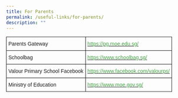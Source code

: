 ```yaml
---
title: For Parents
permalink: /useful-links/for-parents/
description: ""
---
```

<style type="text/css">
.tg  {border-collapse:collapse;border-spacing:0;}
.tg td{border-color:black;border-style:solid;border-width:1px;font-family:Arial, sans-serif;font-size:14px;
  overflow:hidden;padding:10px 5px;word-break:normal;}
.tg th{border-color:black;border-style:solid;border-width:1px;font-family:Arial, sans-serif;font-size:14px;
  font-weight:normal;overflow:hidden;padding:10px 5px;word-break:normal;}
.tg .tg-cly1{text-align:left;vertical-align:middle}
.tg .tg-corx{color:#46A247;text-align:left;vertical-align:top}
</style>
<table class="tg">
<thead>
  <tr>
    <th class="tg-cly1">Parents Gateway</th>
    <th class="tg-corx"><a href="https://pg.moe.edu.sg/"><span style="text-decoration:none;color:#46A247">https://pg.moe.edu.sg/</span></a></th>
  </tr>
</thead>
<tbody>
	<tr>
    <td class="tg-cly1">Schoolbag</td>
    <td class="tg-corx"><a href="https://www.schoolbag.sg/"><span style="text-decoration:none;color:#46A247">https://www.schoolbag.sg/</span></a></td>
  </tr>
  <tr>
    <td class="tg-cly1">Valour Primary School Facebook</td>
    <td class="tg-corx"><a href="https://www.facebook.com/valourps/"><span style="text-decoration:none;color:#46A247">https://www.facebook.com/valourps/</span></a></td>
  </tr>
  <tr>
    <td class="tg-cly1">Ministry of Education</td>
    <td class="tg-corx"><a href="https://www.moe.gov.sg/"><span style="text-decoration:none;color:#46A247">https://www.moe.gov.sg/</span></a></td>
  </tr>
	<tr>
  </tr>
</tbody>
</table>